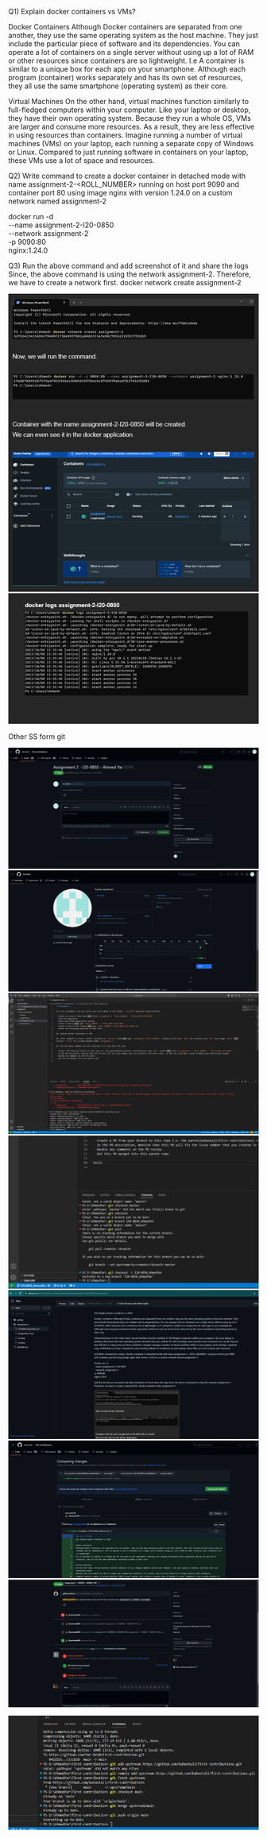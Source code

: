 Q1) Explain docker containers vs VMs?

Docker Containers
Although Docker containers are separated from one another, they use the same operating system as the host machine. They just include the particular piece of software and its dependencies. You can operate a lot of containers on a single server without using up a lot of RAM or other resources since containers are so lightweight.
I.e A container is similar to a unique box for each app on your smartphone. Although each program (container) works separately and has its own set of resources, they all use the same smartphone (operating system) as their core.

Virtual Machines
On the other hand, virtual machines function similarly to full-fledged computers within your computer. Like your laptop or desktop, they have their own operating system.
Because they run a whole OS, VMs are larger and consume more resources. As a result, they are less effective in using resources than containers.
Imagine running a number of virtual machines (VMs) on your laptop, each running a separate copy of Windows or Linux. Compared to just running software in containers on your laptop, these VMs use a lot of space and resources.


Q2) Write command to create a docker container in detached mode with name assignment-2-<ROLL_NUMBER> running on host port 9090 and container port 80 using image nginx with version 1.24.0 on a custom network named assignment-2

docker run -d \
  --name assignment-2-I20-0850 \
  --network assignment-2 \
  -p 9090:80 \
  nginx:1.24.0

Q3) Run the above command and add screenshot of it and share the logs
Since, the above command is using the network assignment-2. Therefore, we have to create a network first.
docker network create assignment-2



![Local Screenshot](ss1.png)
![Local Screenshot](ss2.png)


Other SS form git


![Local Screenshot](AY-1.png)
![Local Screenshot](AY-2.png)
![Local Screenshot](AY-3.png)
![Local Screenshot](AY-4.png)
![Local Screenshot](AY-5.png)
![Local Screenshot](AY-6.png)
![Local Screenshot](AY-7.png)



![Local Screenshot](merging.png)













